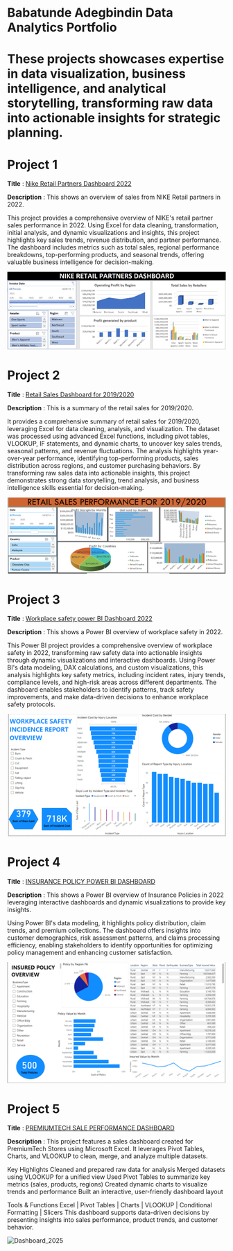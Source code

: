 
# Babatunde Adegbindin Data Analytics Portfolio 
# These projects showcases expertise in data visualization, business intelligence, and analytical storytelling, transforming raw data into actionable insights for strategic planning.
# Project 1

**Title** : [Nike Retail Partners Dashboard 2022](https://github.com/AdeBabs1/dataanalytics)

**Description** : This shows an overview of sales from NIKE Retail partners in 2022.

This project provides a comprehensive overview of NIKE's retail partner sales performance in 2022. Using Excel for data cleaning, transformation, initial analysis, and dynamic visualizations and insights, this project highlights key sales trends, revenue distribution, and partner performance. The dashboard includes metrics such as total sales, regional performance breakdowns, top-performing products, and seasonal trends, offering valuable business intelligence for decision-making.

![NIKEDASHBOARD](NIKEDASHBOARD.PNG)

# Project 2

**Title** : [Retail Sales Dashboard for 2019/2020](https://github.com/AdeBabs1/dataanalytics)

**Description** : This is a summary of the retail sales for 2019/2020. 

It provides a comprehensive summary of retail sales for 2019/2020, leveraging Excel for data cleaning, analysis, and visualization. The dataset was processed using advanced Excel functions, including pivot tables, VLOOKUP, IF statements, and dynamic charts, to uncover key sales trends, seasonal patterns, and revenue fluctuations. The analysis highlights year-over-year performance, identifying top-performing products, sales distribution across regions, and customer purchasing behaviors. By transforming raw sales data into actionable insights, this project demonstrates strong data storytelling, trend analysis, and business intelligence skills essential for decision-making.

![RETAILSALESDASHBOARD](RETAILSALESDASHBOARD.PNG)

# Project 3

**Title** : [Workplace safety power BI Dashboard 2022](https://github.com/AdeBabs1/dataanalytics)

**Description** : This shows a Power BI overview of workplace safety in 2022. 

This Power BI project provides a comprehensive overview of workplace safety in 2022, transforming raw safety data into actionable insights through dynamic visualizations and interactive dashboards. Using Power BI's data modeling, DAX calculations, and custom visualizations, this analysis highlights key safety metrics, including incident rates, injury trends, compliance levels, and high-risk areas across different departments. The dashboard enables stakeholders to identify patterns, track safety improvements, and make data-driven decisions to enhance workplace safety protocols.

![WORKPLACEPOWERBIDASHBOARD](WORKPLACEPOWERBIDASHBOARD.PNG)

# Project 4

**Title** : [INSURANCE POLICY POWER BI DASHBOARD](https://github.com/AdeBabs1/dataanalytics)

**Description** : This shows a Power BI overview of Insurance Policies in 2022 leveraging interactive dashboards and dynamic visualizations to provide key insights.

Using Power BI's data modeling, it highlights policy distribution, claim trends, and premium collections. The dashboard offers insights into customer demographics, risk assessment patterns, and claims processing efficiency, enabling stakeholders to identify opportunities for optimizing policy management and enhancing customer satisfaction.

![INSURANCEPOWERBI](INSURANCEPOWERBI.PNG)

# Project 5

**Title** : [PREMIUMTECH SALE PERFORMANCE DASHBOARD](https://github.com/AdeBabs1/dataanalytics)

**Description** : This project features a sales dashboard created for PremiumTech Stores using Microsoft Excel. It leverages Pivot Tables, Charts, and VLOOKUP to clean, merge, and analyze multiple datasets.

Key Highlights
Cleaned and prepared raw data for analysis
Merged datasets using VLOOKUP for a unified view
Used Pivot Tables to summarize key metrics (sales, products, regions)
Created dynamic charts to visualize trends and performance
Built an interactive, user-friendly dashboard layout

Tools & Functions
Excel | Pivot Tables | Charts | VLOOKUP | Conditional Formatting | Slicers
This dashboard supports data-driven decisions by presenting insights into sales performance, product trends, and customer behavior.

<img width="1432" alt="Dashboard_2025" src="https://github.com/user-attachments/assets/b37a246a-ac26-4d7c-8bfc-41be8bdf104b" />





